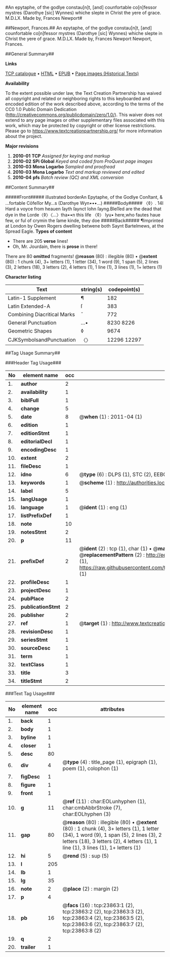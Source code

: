 #An epytaphe, of the godlye constau[n]t, [and] counfortable co[n]fessor mystres (Darothye [sic] Wynnes) whiche slepte in Christ the yere of grace. M.D.LX. Made by, Frances Newport#

##Newport, Frances.##
An epytaphe, of the godlye constau[n]t, [and] counfortable co[n]fessor mystres (Darothye [sic] Wynnes) whiche slepte in Christ the yere of grace. M.D.LX. Made by, Frances Newport
Newport, Frances.

##General Summary##

**Links**

[TCP catalogue](http://www.ota.ox.ac.uk/tcp/)  • 
[HTML](http://tei.it.ox.ac.uk/tcp/Texts-HTML/free/A08/A08135.html)  • 
[EPUB](http://tei.it.ox.ac.uk/tcp/Texts-EPUB/free/A08/A08135.epub) • 
[Page images (Historical Texts)](https://historicaltexts.jisc.ac.uk/eebo-99853032e)

**Availability**

To the extent possible under law, the Text Creation Partnership has waived all copyright and related or neighboring rights to this keyboarded and encoded edition of the work described above, according to the terms of the CC0 1.0 Public Domain Dedication (http://creativecommons.org/publicdomain/zero/1.0/). This waiver does not extend to any page images or other supplementary files associated with this work, which may be protected by copyright or other license restrictions. Please go to https://www.textcreationpartnership.org/ for more information about the project.

**Major revisions**

1. __2010-01__ __TCP__ *Assigned for keying and markup*
1. __2010-02__ __SPi Global__ *Keyed and coded from ProQuest page images*
1. __2010-03__ __Mona Logarbo__ *Sampled and proofread*
1. __2010-03__ __Mona Logarbo__ *Text and markup reviewed and edited*
1. __2010-04__ __pfs__ *Batch review (QC) and XML conversion*

##Content Summary##

#####Front#####
illustrated borderAn Epytaphe, of the Godlye Conſtant, & …fortable Cōfeſſor My…s (Darothye Wyn•••…)
#####Body#####
〈◊〉. 14I Hard a voyce from heauen ſayth ſaynct Iohn ſayng.Bleſſed are the dead that dye in the Lorde〈◊〉〈…〉tha••n this life 〈◊〉 lyu• here,who fautes haue few, or ful of crymin the ſame kinde, they doe 
#####Back#####
¶Imprinted at London by Owen Rogers dwelling betwene both Saynt Bartelmews, at the Spread Eagle.
**Types of content**

  * There are 205 **verse** lines!
  * Oh, Mr. Jourdain, there is **prose** in there!

There are 80 **omitted** fragments! 
 @__reason__ (80) : illegible (80)  •  @__extent__ (80) : 1 chunk (4), 3+ letters (1), 1 letter (34), 1 word (9), 1 span (5), 2 lines (3), 2 letters (18), 3 letters (2), 4 letters (1), 1 line (1), 3 lines (1), 1+ letters (1)

**Character listing**


|Text|string(s)|codepoint(s)|
|---|---|---|
|Latin-1 Supplement|¶|182|
|Latin Extended-A|ſ|383|
|Combining             Diacritical Marks|̄|772|
|General Punctuation|…•|8230 8226|
|Geometric Shapes|◊|9674|
|CJKSymbolsandPunctuation|〈〉|12296 12297|

##Tag Usage Summary##

###Header Tag Usage###

|No|element name|occ|attributes|
|---|---|---|---|
|1.|__author__|2||
|2.|__availability__|1||
|3.|__biblFull__|1||
|4.|__change__|5||
|5.|__date__|8| @__when__ (1) : 2011-04 (1)|
|6.|__edition__|1||
|7.|__editionStmt__|1||
|8.|__editorialDecl__|1||
|9.|__encodingDesc__|1||
|10.|__extent__|2||
|11.|__fileDesc__|1||
|12.|__idno__|6| @__type__ (6) : DLPS (1), STC (2), EEBO-CITATION (1), PROQUEST (1), VID (1)|
|13.|__keywords__|1| @__scheme__ (1) : http://authorities.loc.gov/ (1)|
|14.|__label__|5||
|15.|__langUsage__|1||
|16.|__language__|1| @__ident__ (1) : eng (1)|
|17.|__listPrefixDef__|1||
|18.|__note__|10||
|19.|__notesStmt__|2||
|20.|__p__|11||
|21.|__prefixDef__|2| @__ident__ (2) : tcp (1), char (1)  •  @__matchPattern__ (2) : ([0-9\-]+):([0-9IVX]+) (1), (.+) (1)  •  @__replacementPattern__ (2) : http://eebo.chadwyck.com/downloadtiff?vid=$1&page=$2 (1), https://raw.githubusercontent.com/textcreationpartnership/Texts/master/tcpchars.xml#$1 (1)|
|22.|__profileDesc__|1||
|23.|__projectDesc__|1||
|24.|__pubPlace__|2||
|25.|__publicationStmt__|2||
|26.|__publisher__|2||
|27.|__ref__|1| @__target__ (1) : http://www.textcreationpartnership.org/docs/. (1)|
|28.|__revisionDesc__|1||
|29.|__seriesStmt__|1||
|30.|__sourceDesc__|1||
|31.|__term__|1||
|32.|__textClass__|1||
|33.|__title__|3||
|34.|__titleStmt__|2||


###Text Tag Usage###

|No|element name|occ|attributes|
|---|---|---|---|
|1.|__back__|1||
|2.|__body__|1||
|3.|__byline__|1||
|4.|__closer__|1||
|5.|__desc__|80||
|6.|__div__|4| @__type__ (4) : title_page (1), epigraph (1), poem (1), colophon (1)|
|7.|__figDesc__|1||
|8.|__figure__|1||
|9.|__front__|1||
|10.|__g__|11| @__ref__ (11) : char:EOLunhyphen (1), char:cmbAbbrStroke (7), char:EOLhyphen (3)|
|11.|__gap__|80| @__reason__ (80) : illegible (80)  •  @__extent__ (80) : 1 chunk (4), 3+ letters (1), 1 letter (34), 1 word (9), 1 span (5), 2 lines (3), 2 letters (18), 3 letters (2), 4 letters (1), 1 line (1), 3 lines (1), 1+ letters (1)|
|12.|__hi__|5| @__rend__ (5) : sup (5)|
|13.|__l__|205||
|14.|__lb__|1||
|15.|__lg__|35||
|16.|__note__|2| @__place__ (2) : margin (2)|
|17.|__p__|4||
|18.|__pb__|16| @__facs__ (16) : tcp:23863:1 (2), tcp:23863:2 (2), tcp:23863:3 (2), tcp:23863:4 (2), tcp:23863:5 (2), tcp:23863:6 (2), tcp:23863:7 (2), tcp:23863:8 (2)|
|19.|__q__|2||
|20.|__trailer__|1||
